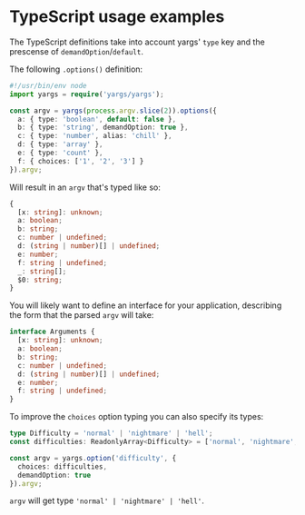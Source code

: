 # TypeScript usage examples

The TypeScript definitions take into account yargs' `type` key and the prescense of
`demandOption`/`default`.

The following `.options()` definition:

```typescript
#!/usr/bin/env node
import yargs = require('yargs/yargs');

const argv = yargs(process.argv.slice(2)).options({
  a: { type: 'boolean', default: false },
  b: { type: 'string', demandOption: true },
  c: { type: 'number', alias: 'chill' },
  d: { type: 'array' },
  e: { type: 'count' },
  f: { choices: ['1', '2', '3'] }
}).argv;
```

Will result in an `argv` that's typed like so:

```typescript
{
  [x: string]: unknown;
  a: boolean;
  b: string;
  c: number | undefined;
  d: (string | number)[] | undefined;
  e: number;
  f: string | undefined;
  _: string[];
  $0: string;
}
```


You will likely want to define an interface for your application, describing the form that
the parsed `argv` will take:

```typescript
interface Arguments {
  [x: string]: unknown;
  a: boolean;
  b: string;
  c: number | undefined;
  d: (string | number)[] | undefined;
  e: number;
  f: string | undefined;
}
```

To improve the `choices` option typing you can also specify its types:

```typescript
type Difficulty = 'normal' | 'nightmare' | 'hell';
const difficulties: ReadonlyArray<Difficulty> = ['normal', 'nightmare', 'hell'];

const argv = yargs.option('difficulty', {
  choices: difficulties,
  demandOption: true
}).argv;
```

`argv` will get  type `'normal' | 'nightmare' | 'hell'`.
